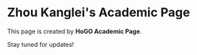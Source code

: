 # Zhou Kanglei's Academic Page

This page is created by **HoGO Academic Page**.

Stay tuned for updates!
